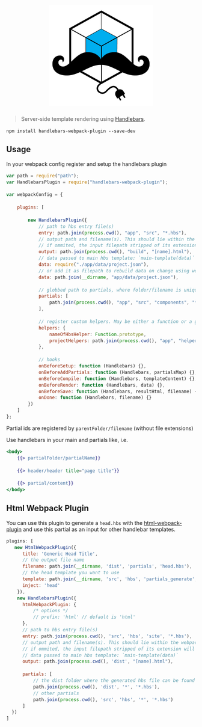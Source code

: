 <h1 align="center"><img src="./docs/hbs-wp-plugin.png" width="276" alt="handlebars webpack plugin"></h1>

> Server-side template rendering using [Handlebars](http://handlebarsjs.com/).


`npm install handlebars-webpack-plugin --save-dev`


## Usage

In your webpack config register and setup the handlebars plugin

```javascript
var path = require("path");
var HandlebarsPlugin = require("handlebars-webpack-plugin");

var webpackConfig = {

    plugins: [

        new HandlebarsPlugin({
            // path to hbs entry file(s)
            entry: path.join(process.cwd(), "app", "src", "*.hbs"),
            // output path and filename(s). This should lie within the webpacks output-folder
            // if ommited, the input filepath stripped of its extension will be used
            output: path.join(process.cwd(), "build", "[name].html"),
            // data passed to main hbs template: `main-template(data)`
            data: require("./app/data/project.json"),
            // or add it as filepath to rebuild data on change using webpack-dev-server
            data: path.join(__dirname, "app/data/project.json"),

            // globbed path to partials, where folder/filename is unique
            partials: [
                path.join(process.cwd(), "app", "src", "components", "*", "*.hbs")
            ],

            // register custom helpers. May be either a function or a glob-pattern
            helpers: {
                nameOfHbsHelper: Function.prototype,
                projectHelpers: path.join(process.cwd(), "app", "helpers", "*.helper.js")
            },

            // hooks
            onBeforeSetup: function (Handlebars) {},
            onBeforeAddPartials: function (Handlebars, partialsMap) {},
            onBeforeCompile: function (Handlebars, templateContent) {},
            onBeforeRender: function (Handlebars, data) {},
            onBeforeSave: function (Handlebars, resultHtml, filename) {},
            onDone: function (Handlebars, filename) {}
        })
    ]
};
```

Partial ids are registered by `parentFolder/filename` (without file extensions)

Use handlebars in your main and partials like, i.e.

```hbs
<body>
    {{> partialFolder/partialName}}

    {{> header/header title="page title"}}

    {{> partial/content}}
</body>
```

## Html Webpack Plugin

You can use this plugin to generate a `head.hbs` with the [html-webpack-plugin](https://github.com/jantimon/html-webpack-plugin)
and use this partial as an input for other handlebar templates.

```js
plugins: [
   new HtmlWebpackPlugin({
      title: 'Generic Head Title',
      // the output file name
      filename: path.join(__dirname, 'dist', 'partials', 'head.hbs'),
      // the head template you want to use
      template: path.join(__dirname, 'src', 'hbs', 'partials_generate', 'head.hbs'),
      inject: 'head'
    }),
    new HandlebarsPlugin({
      htmlWebpackPlugin: {
          /* options */
          // prefix: 'html' // default is 'html'
      },
      // path to hbs entry file(s)
      entry: path.join(process.cwd(), 'src', 'hbs', 'site', '*.hbs'),
      // output path and filename(s). This should lie within the webpacks output-folder
      // if ommited, the input filepath stripped of its extension will be used
      // data passed to main hbs template: `main-template(data)`
      output: path.join(process.cwd(), 'dist', "[name].html"),

      partials: [
          // the dist folder where the generated hbs file can be found
          path.join(process.cwd(), 'dist', '*', '*.hbs'),
          // other partials
          path.join(process.cwd(), 'src', 'hbs', '*', '*.hbs')
      ]
  })
]
```
